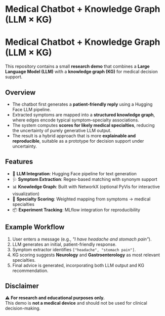 # Medical Chatbot + Knowledge Graph (LLM × KG)

# Medical Chatbot + Knowledge Graph (LLM × KG)

This repository contains a small **research demo** that combines a **Large Language Model (LLM)** with a **knowledge graph (KG)** for medical decision support.

## Overview
- The chatbot first generates a **patient-friendly reply** using a Hugging Face LLM pipeline.  
- Extracted symptoms are mapped into a **structured knowledge graph**, where edges encode typical symptom–specialty associations.  
- The system computes **scores for likely medical specialties**, reducing the uncertainty of purely generative LLM output.  
- The result is a hybrid approach that is more **explainable and reproducible**, suitable as a prototype for decision support under uncertainty.

## Features
- 🤖 **LLM Integration**: Hugging Face pipeline for text generation  
- 🩺 **Symptom Extraction**: Regex-based matching with synonym support  
- 📊 **Knowledge Graph**: Built with NetworkX (optional PyVis for interactive visualization)  
- 🧮 **Specialty Scoring**: Weighted mapping from symptoms → medical specialties  
- 📦 **Experiment Tracking**: MLflow integration for reproducibility  

## Example Workflow
1. User enters a message (e.g., *"I have headache and stomach pain"*).  
2. LLM generates an initial, patient-friendly response.  
3. Symptom extractor identifies `["headache", "stomach pain"]`.  
4. KG scoring suggests **Neurology** and **Gastroenterology** as most relevant specialties.  
5. Final advice is generated, incorporating both LLM output and KG recommendation.

## Disclaimer
⚠️ **For research and educational purposes only.**  
This demo is **not a medical device** and should not be used for clinical decision-making.

